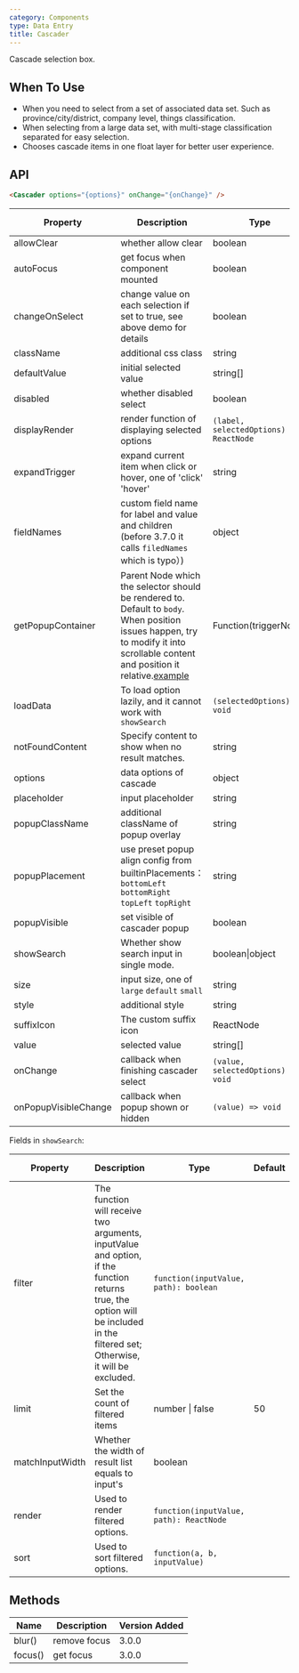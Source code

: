 ```yaml
---
category: Components
type: Data Entry
title: Cascader
---
```


Cascade selection box.

## When To Use

- When you need to select from a set of associated data set. Such as province/city/district, company level, things classification.
- When selecting from a large data set, with multi-stage classification separated for easy selection.
- Chooses cascade items in one float layer for better user experience.

## API

```html
<Cascader options="{options}" onChange="{onChange}" />
```

| Property | Description | Type | Default | Version Added |
| --- | --- | --- | --- | --- |
| allowClear | whether allow clear | boolean | true | 3.0.0 |
| autoFocus | get focus when component mounted | boolean | false | 3.0.0 |
| changeOnSelect | change value on each selection if set to true, see above demo for details | boolean | false | 3.0.0 |
| className | additional css class | string | - | 3.0.0 |
| defaultValue | initial selected value | string\[] | \[] | 3.0.0 |
| disabled | whether disabled select | boolean | false | 3.0.0 |
| displayRender | render function of displaying selected options | `(label, selectedOptions) => ReactNode` | `label => label.join(' / ')` | 3.0.0 |
| expandTrigger | expand current item when click or hover, one of 'click' 'hover' | string | 'click' | 3.0.0 |
| fieldNames | custom field name for label and value and children (before 3.7.0 it calls `filedNames` which is typo）) | object | `{ label: 'label', value: 'value', children: 'children' }` | 3.7.0 |
| getPopupContainer | Parent Node which the selector should be rendered to. Default to `body`. When position issues happen, try to modify it into scrollable content and position it relative.[example](https://codepen.io/afc163/pen/zEjNOy?editors=0010) | Function(triggerNode) | () => document.body | 3.0.0 |
| loadData | To load option lazily, and it cannot work with `showSearch` | `(selectedOptions) => void` | - | 3.0.0 |
| notFoundContent | Specify content to show when no result matches. | string | 'Not Found' | 3.0.0 |
| options | data options of cascade | object | - | 3.0.0 |
| placeholder | input placeholder | string | 'Please select' | 3.0.0 |
| popupClassName | additional className of popup overlay | string | - | 3.0.0 |
| popupPlacement | use preset popup align config from builtinPlacements：`bottomLeft` `bottomRight` `topLeft` `topRight` | string | `bottomLeft` | 3.0.0 |
| popupVisible | set visible of cascader popup | boolean | - | 3.0.0 |
| showSearch | Whether show search input in single mode. | boolean\|object | false | 3.0.0 |
| size | input size, one of `large` `default` `small` | string | `default` | 3.0.0 |
| style | additional style | string | - | 3.0.0 |
| suffixIcon | The custom suffix icon | ReactNode | - | 3.10.0 |
| value | selected value | string\[] | - | 3.0.0 |
| onChange | callback when finishing cascader select | `(value, selectedOptions) => void` | - | 3.0.0 |
| onPopupVisibleChange | callback when popup shown or hidden | `(value) => void` | - | 3.0.0 |

Fields in `showSearch`:

| Property | Description | Type | Default | Version Added |
| --- | --- | --- | --- | --- |
| filter | The function will receive two arguments, inputValue and option, if the function returns true, the option will be included in the filtered set; Otherwise, it will be excluded. | `function(inputValue, path): boolean` |  | 3.0.0 |
| limit | Set the count of filtered items | number \| false | 50 | 3.11.0 |
| matchInputWidth | Whether the width of result list equals to input's | boolean |  | 3.0.0 |
| render | Used to render filtered options. | `function(inputValue, path): ReactNode` |  | 3.0.0 |
| sort | Used to sort filtered options. | `function(a, b, inputValue)` |  | 3.0.0 |

## Methods

| Name    | Description  | Version Added |
| ------- | ------------ | ------------- |
| blur()  | remove focus | 3.0.0         |
| focus() | get focus    | 3.0.0         |

<style>
.ant-cascader-picker {
  width: 300px;
}
</style>
